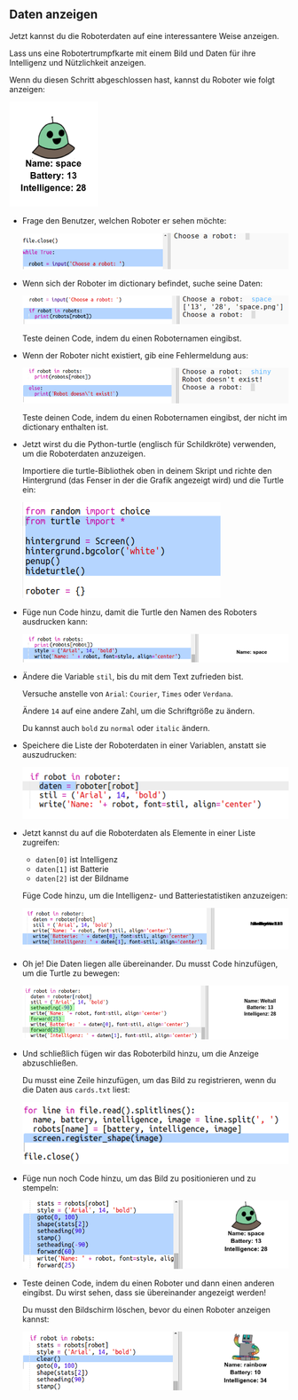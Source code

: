 ## Daten anzeigen

Jetzt kannst du die Roboterdaten auf eine interessantere Weise anzeigen.

Lass uns eine Robotertrumpfkarte mit einem Bild und Daten für ihre Intelligenz und Nützlichkeit anzeigen.

Wenn du diesen Schritt abgeschlossen hast, kannst du Roboter wie folgt anzeigen:

![screenshot](images/robotrumps-example.png)

+ Frage den Benutzer, welchen Roboter er sehen möchte:
    
    ![Screenshot](images/robotrumps-choose.png)

+ Wenn sich der Roboter im dictionary befindet, suche seine Daten:
    
    ![screenshot](images/robotrumps-if.png)
    
    Teste deinen Code, indem du einen Roboternamen eingibst.

+ Wenn der Roboter nicht existiert, gib eine Fehlermeldung aus:
    
    ![Screenshot](images/robotrumps-else.png)
    
    Teste deinen Code, indem du einen Roboternamen eingibst, der nicht im dictionary enthalten ist.

+ Jetzt wirst du die Python-turtle (englisch für Schildkröte) verwenden, um die Roboterdaten anzuzeigen.
    
    Importiere die turtle-Bibliothek oben in deinem Skript und richte den Hintergrund (das Fenser in der die Grafik angezeigt wird) und die Turtle ein:
    
    ![Screenshot](images/robotrumps-turtle.png)

+ Füge nun Code hinzu, damit die Turtle den Namen des Roboters ausdrucken kann:
    
    ![screenshot](images/robotrumps-name.png)

+ Ändere die Variable `stil`, bis du mit dem Text zufrieden bist.
    
    Versuche anstelle von `Arial`: `Courier`, `Times` oder `Verdana`.
    
    Ändere `14` auf eine andere Zahl, um die Schriftgröße zu ändern.
    
    Du kannst auch `bold` zu `normal` oder `italic` ändern.

+ Speichere die Liste der Roboterdaten in einer Variablen, anstatt sie auszudrucken:
    
    ![Screenshot](images/robotrumps-stats.png)

+ Jetzt kannst du auf die Roboterdaten als Elemente in einer Liste zugreifen:
    
    + `daten[0]` ist Intelligenz
    + `daten[1]` ist Batterie
    + `daten[2]` ist der Bildname
    
    Füge Code hinzu, um die Intelligenz- und Batteriestatistiken anzuzeigen:
    
    ![Screenshot](images/robotrumps-stats-2.png)

+ Oh je! Die Daten liegen alle übereinander. Du musst Code hinzufügen, um die Turtle zu bewegen:
    
    ![Screenshot](images/robotrumps-stats-3.png)

+ Und schließlich fügen wir das Roboterbild hinzu, um die Anzeige abzuschließen.
    
    Du musst eine Zeile hinzufügen, um das Bild zu registrieren, wenn du die Daten aus `cards.txt` liest:
    
    ![Screenshot](images/robotrumps-register.png)

+ Füge nun noch Code hinzu, um das Bild zu positionieren und zu stempeln:
    
    ![Screenshot](images/robotrumps-image.png)

+ Teste deinen Code, indem du einen Roboter und dann einen anderen eingibst. Du wirst sehen, dass sie übereinander angezeigt werden!
    
    Du musst den Bildschirm löschen, bevor du einen Roboter anzeigen kannst:
    
    ![Screenshot](images/robotrumps-clear.png)